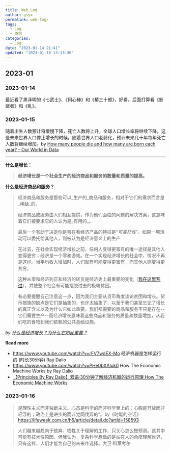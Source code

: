 ```yaml
---
title: Web Log
author: gsyx
permalink: web-log/
tags:
  - Log
  - 原创
categories:
  - Log
date: "2023-01-14 21:41"
updated: "2023-01-16 13:13:36"
---
```


## 2023-01

### 2023-01-14

最近看了黑泽明的《七武士》、《用心棒》和《椿三十郎》，好看。后面打算看《影武者》和《乱》。


### 2023-01-15

随着出生人数预计将缓慢下降，死亡人数将上升，全球人口增长率将继续下降。这是未来世界人口停止增长的时候。随着世界人口老龄化，预计未来几十年每年死亡人数将继续增加。by 
[How many people die and how many are born each year? - Our World in Data](https://ourworldindata.org/births-and-deaths)

---

**什么是增长：**

> **经济增长是一个社会生产的经济商品和服务的数量和质量的提高。**


**什么是经济商品和服务？**

> 经济商品和服务是那些可以_生产的_商品和服务，相对于它们的需求而言是_稀缺_的。
> 
> 经济商品或服务由人们相互提供，作为他们面临的问题的解决方案，这意味着它们被要求它的人认为是_有用的_。
> 
> 最后一个有助于决定你是否在看经济产品的特征是“_可委托性_”。如果一项活动可以委托给其他人，则被认为是经济意义上的生产


> 在过去，在社会实现经济增长之前，任何人变得更富有的唯一途径是其他人变得更穷；经济是一个零和游戏。在一个实现经济增长的社会中，情况不再是这样。当平均收入增加时，人们就有可能变得更富有，而其他人则变得更贫穷。
> 
> 这种从零和经济到正和经济的转变是经济史上最重要的变化（[我在这里写过](https://ourworldindata.org/poverty-minimum-growth-needed)），并使整个社会有可能摆脱过去的极端贫困。


> 有必要提醒自己注意这一点，因为我们主要从货币角度谈论贫困和增长。货币措施的缺点是它们是抽象的，也许太抽象了，以至于我们甚至忘记了增长的真正含义以及为什么它如此重要。我们都需要的商品和服务不只是存在--它们需要生产--而经济增长意味着这些商品和服务的质量和数量增加，从我们吃的食物到我们依赖的公共基础设施。

_by [什么是经济增长？为什么它如此重要？](https://ourworldindata.org/what-is-economic-growth)_

**Read more**

- https://www.youtube.com/watch?v=rFV7wdEX-Mo 经济机器是怎样运行的 (时长30分钟) Ray Dalio
- https://www.youtube.com/watch?v=PHe0bXAIuk0 How The Economic Machine Works by Ray Dalio
- [【Principles By Ray Dalio】双语·30分钟了解经济机器的运行原理 How The Economic Machine Works](https://www.bilibili.com/video/BV1X4411U76y)


### 2023-01-16

> 是理性主义而非独断主义、心态是科学的而非科学至上的；心胸是开放而非轻浮的；政治上是进步的而非党同伐异的”。by《时髦的空话》https://lifeweek.com.cn/h5/article/detail.do?artId=158593

> 人们越来越趋向于放弃、牺牲关于理解的工作，只关心怎么做预测。这其中可能有技术性原因。但我认为，复杂科学想做的是站在人的角度理解世界，只有这样，人们才能为自己的未来作选择。大卫·科莱考尔

